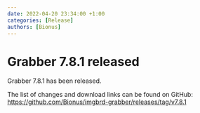 ```yaml
---
date: 2022-04-20 23:34:00 +1:00
categories: [Release]
authors: [Bionus]
---
```



# Grabber 7.8.1 released

Grabber 7.8.1 has been released.

The list of changes and download links can be found on GitHub:  
<https://github.com/Bionus/imgbrd-grabber/releases/tag/v7.8.1>